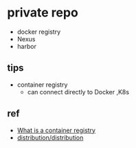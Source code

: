 # private repo
+ docker registry
+ Nexus
+ harbor


## tips
+ container registry
    + can connect directly to Docker ,K8s

    



## ref
+ [What is a container registry](https://www.redhat.com/en/topics/cloud-native-apps/what-is-a-container-registry)
+ [distribution/distribution](https://github.com/distribution/distribution)


